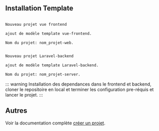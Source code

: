 
## Installation Template


```md

Nouveau projet vue frontend

ajout de modèle template vue-frontend.

Nom du projet: nom_projet-web.

```

```md

Nouveau projet Laravel-backend

ajout de modèle template Laravel-backend.

Nom du projet: nom_projet-server.

```

::: warning
Installation des dependances dans le frontend et backend, cloner le repositoire en local et terminer les configuration pre-réquis et lancer le projet.
:::
## Autres

Voir la documentation complète [créer un projet](https://github.com/organizations/edPage-TG/repositories/new).
